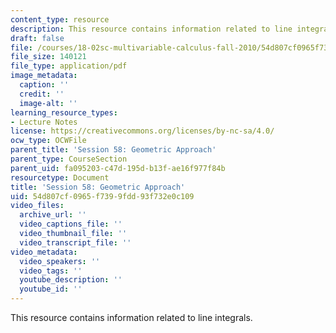 ```yaml
---
content_type: resource
description: This resource contains information related to line integrals.
draft: false
file: /courses/18-02sc-multivariable-calculus-fall-2010/54d807cf0965f7399fdd93f732e0c109_MIT18_02SC_notes_28.pdf
file_size: 140121
file_type: application/pdf
image_metadata:
  caption: ''
  credit: ''
  image-alt: ''
learning_resource_types:
- Lecture Notes
license: https://creativecommons.org/licenses/by-nc-sa/4.0/
ocw_type: OCWFile
parent_title: 'Session 58: Geometric Approach'
parent_type: CourseSection
parent_uid: fa095203-c47d-195d-b13f-ae16f977f84b
resourcetype: Document
title: 'Session 58: Geometric Approach'
uid: 54d807cf-0965-f739-9fdd-93f732e0c109
video_files:
  archive_url: ''
  video_captions_file: ''
  video_thumbnail_file: ''
  video_transcript_file: ''
video_metadata:
  video_speakers: ''
  video_tags: ''
  youtube_description: ''
  youtube_id: ''
---
```

This resource contains information related to line integrals.